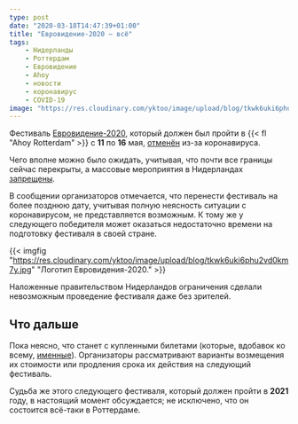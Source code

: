 ```yaml
---
type: post
date: "2020-03-18T14:47:39+01:00"
title: "Евровидение-2020 — всё"
tags:
    - Нидерланды
    - Роттердам
    - Евровидение
    - Ahoy
    - новости
    - коронавирус
    - COVID-19
image: "https://res.cloudinary.com/yktoo/image/upload/blog/tkwk6uki6phu2vd0km7y.jpg"
---
```


Фестиваль [Евровидение-2020](0365), который должен был пройти в {{< fl "Ahoy Rotterdam" >}} с **11** по **16** мая, [отменён](https://eurovisionworld.com/esc/eurovision-2020-is-cancelled) из-за коронавируса.

Чего вполне можно было ожидать, учитывая, что почти все границы сейчас перекрыты, а массовые мероприятия в Нидерландах [запрещены](0677).

<!--more-->

В сообщении организаторов отмечается, что перенести фестиваль на более позднюю дату, учитывая полную неясность ситуации с коронавирусом, не представляется возможным. К тому же у следующего победителя может оказаться недостаточно времени на подготовку фестиваля в своей стране.

{{< imgfig "https://res.cloudinary.com/yktoo/image/upload/blog/tkwk6uki6phu2vd0km7y.jpg" "Логотип Евровидения-2020." >}}

Наложенные правительством Нидерландов ограничения сделали невозможным проведение фестиваля даже без зрителей.

## Что дальше

Пока неясно, что станет с купленными билетами (которые, вдобавок ко всему, [именные](0493)). Организаторы рассматривают варианты возмещения их стоимости или продления срока их действия на следующий фестиваль.

Судьба же этого следующего фестиваля, который должен пройти в **2021** году, в настоящий момент обсуждается; не исключено, что он состоится всё-таки в Роттердаме.
